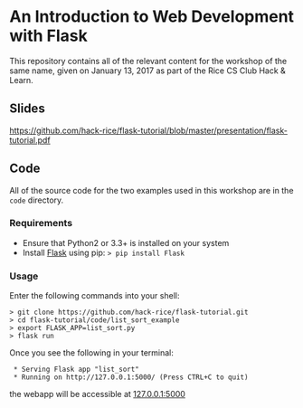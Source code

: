 # An Introduction to Web Development with Flask

This repository contains all of the relevant content for the workshop of the same name, given on January 13, 2017 as part of the Rice CS Club Hack & Learn.

## Slides
https://github.com/hack-rice/flask-tutorial/blob/master/presentation/flask-tutorial.pdf

## Code
All of the source code for the two examples used in this workshop are in the `code` directory.

### Requirements
- Ensure that Python2 or 3.3+ is installed on your system
- Install [Flask](http://flask.pocoo.org) using pip: `> pip install Flask`

### Usage
Enter the following commands into your shell:
```
> git clone https://github.com/hack-rice/flask-tutorial.git
> cd flask-tutorial/code/list_sort_example
> export FLASK_APP=list_sort.py
> flask run
```

Once you see the following in your terminal:
```
 * Serving Flask app "list_sort"
 * Running on http://127.0.0.1:5000/ (Press CTRL+C to quit)
```
the webapp will be accessible at [127.0.0.1:5000](http://127.0.0.1:5000/)
